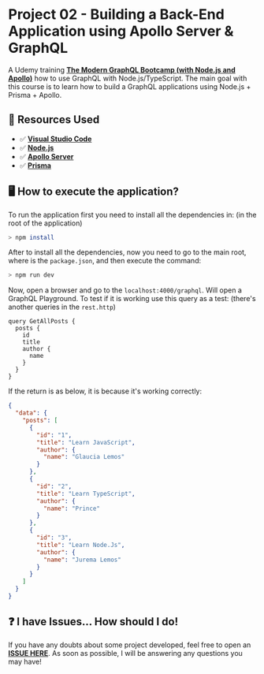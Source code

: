 # Project 02 - Building a Back-End Application using Apollo Server & GraphQL

A Udemy training **[The Modern GraphQL Bootcamp (with Node.js and Apollo)](https://www.udemy.com/course/graphql-bootcamp/)** how to use GraphQL with Node.js/TypeScript. The main goal with this course is to learn how to build a GraphQL applications using Node.js + Prisma + Apollo.

## 🚀 Resources Used

- ✅ **[Visual Studio Code](https://code.visualstudio.com/?WT.mc_id=javascript-14034-gllemos)**
- ✅ **[Node.js](https://nodejs.org/en/)**
- ✅ **[Apollo Server](https://www.apollographql.com/docs/apollo-server/)**
- ✅ **[Prisma](https://www.prisma.io/)**

## 🖥️ How to execute the application?

To run the application first you need to install all the dependencies in: (in the root of the application)

```bash
> npm install
```

After to install all the dependencies, now you need to go to the main root, where is the `package.json`, and then execute the command:

```bash
> npm run dev
```

Now, open a browser and go to the `localhost:4000/graphql`. Will open a GraphQL Playground.
To test if it is working use this query as a test: (there's another queries in the `rest.http`)

```gql
query GetAllPosts {
  posts {
    id
    title
    author {
      name
    }
  }
}
```

If the return is as below, it is because it's working correctly:

```json
{
  "data": {
    "posts": [
      {
        "id": "1",
        "title": "Learn JavaScript",
        "author": {
          "name": "Glaucia Lemos"
        }
      },
      {
        "id": "2",
        "title": "Learn TypeScript",
        "author": {
          "name": "Prince"
        }
      },
      {
        "id": "3",
        "title": "Learn Node.Js",
        "author": {
          "name": "Jurema Lemos"
        }
      }
    ]
  }
}
```


## ❓ I have Issues... How should I do!

If you have any doubts about some project developed, feel free to open an **[ISSUE HERE](https://github.com/glaucia86/graphql-ts-studies/issues)**. As soon as possible, I will be answering any questions you may have!